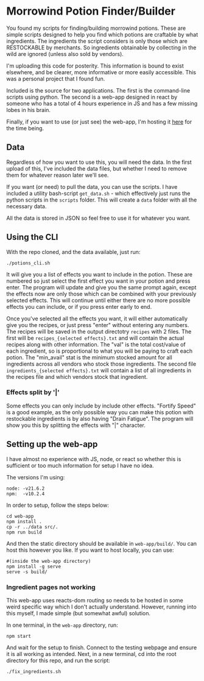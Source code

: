 # Morrowind Potion Finder/Builder

You found my scripts for finding/building morrowind potions. These are simple scripts designed to help you find which potions are craftable by what ingredients. The ingredients the script considers is only those which are RESTOCKABLE by merchants. So ingredients obtainable by collecting in the wild are ignored (unless also sold by vendors).

I'm uploading this code for posterity. This information is bound to exist elsewhere, and be clearer, more informative or more easily accessible. This was a personal project that I found fun.

Included is the source for two applications. The first is the command-line scripts using python. The second is a web-app designed in react by someone who has a total of 4 hours experience in JS and has a few missing lobes in his brain.

Finally, if you want to use (or just see) the web-app, I'm hosting it [here](https://potions.whaleback-golf.com) for the time being.

## Data

Regardless of how you want to use this, you will need the data. In the first upload of this, I've included the data files, but whether I need to remove them for whatever reason later we'll see.

If you want (or need) to pull the data, you can use the scripts. I have included a utility bash-script `get_data.sh` - which effectively just runs the python scripts in the `scripts` folder. This will create a `data` folder with all the necessary data.

All the data is stored in JSON so feel free to use it for whatever you want.

## Using the CLI

With the repo cloned, and the data available, just run: 

```
./potions_cli.sh
```

It will give you a list of effects you want to include in the potion. These are numbered so just select the first effect you want in your potion and press enter. The program will update and give you the same prompt again, except the effects now are only those which can be combined with your previously selected effects. This will continue until either there are no more possible effects you can include, or if you press enter early to end.

Once you've selected all the effects you want, it will either automatically give you the recipes, or just press "enter" without entering any numbers. The recipes will be saved in the output directotry `recipes` with 2 files. The first will be `recipes_{selected effects}.txt` and will contain the actual recipes along with other information. The "val" is the total cost/value of each ingredient, so is proportional to what you will be paying to craft each potion. The "min_avail" stat is the minimum stocked amount for all ingredients across all vendors who stock those ingredients. The second file `ingredients_{selected effects}.txt` will contain a list of all ingredients in the recipes file and which vendors stock that ingredient.

### Effects split by '|'

Some effects you can only include by include other effects. "Fortify Speed" is a good example, as the only possible way you can make this potion with restockable ingredients is by also having "Drain Fatigue". The program will show you this by splitting the effects with "|" character.

## Setting up the web-app

I have almost no experience with JS, node, or react so whether this is sufficient or too much information for setup I have no idea.

The versions I'm using:

```
node: -v21.6.2
npm:  -v10.2.4
```

In order to setup, follow the steps below:

```
cd web-app
npm install .
cp -r ../data src/.
npm run build
```

And then the static directory should be available in `web-app/build/`. You can host this however you like. If you want to host locally, you can use:

```
#(inside the web-app directory)
npm install -g serve
serve -s build/
```

### Ingredient pages not working

This web-app uses reacts-dom routing so needs to be hosted in some weird specific way which I don't actually understand. However, running into this myself, I made simple (but somewhat awful) solution.

In one terminal, in the `web-app` directory, run:

```
npm start
```

And wait for the setup to finish. Connect to the testing webpage and ensure it is all working as intended. Next, in a new terminal, cd into the root directory for this repo, and run the script:

```
./fix_ingredients.sh
```
